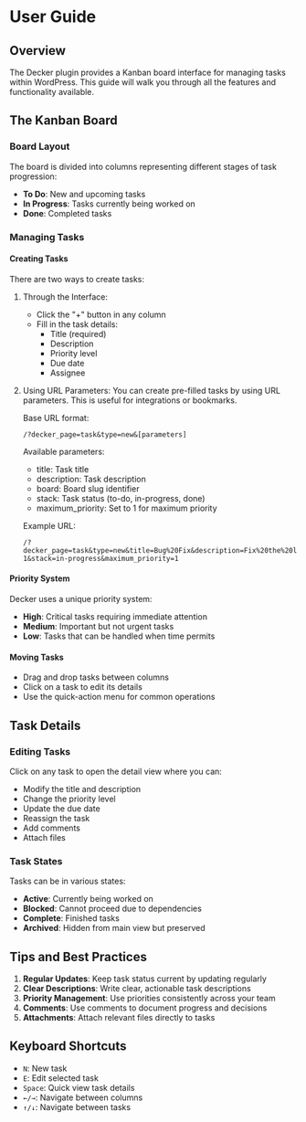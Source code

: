 # User Guide

## Overview

The Decker plugin provides a Kanban board interface for managing tasks within WordPress. This guide will walk you through all the features and functionality available.

## The Kanban Board

### Board Layout
The board is divided into columns representing different stages of task progression:
- **To Do**: New and upcoming tasks
- **In Progress**: Tasks currently being worked on
- **Done**: Completed tasks

### Managing Tasks

#### Creating Tasks

There are two ways to create tasks:

1. Through the Interface:
   - Click the "+" button in any column
   - Fill in the task details:
     - Title (required)
     - Description
     - Priority level
     - Due date
     - Assignee

2. Using URL Parameters:
   You can create pre-filled tasks by using URL parameters. This is useful for integrations or bookmarks.
   
   Base URL format:
   ```
   /?decker_page=task&type=new&[parameters]
   ```
   
   Available parameters:
   - title: Task title
   - description: Task description
   - board: Board slug identifier
   - stack: Task status (to-do, in-progress, done)
   - maximum_priority: Set to 1 for maximum priority
   
   Example URL:
   ```
   /?decker_page=task&type=new&title=Bug%20Fix&description=Fix%20the%20login%20issue&board=board-1&stack=in-progress&maximum_priority=1
   ```

#### Priority System
Decker uses a unique priority system:
- **High**: Critical tasks requiring immediate attention
- **Medium**: Important but not urgent tasks
- **Low**: Tasks that can be handled when time permits

#### Moving Tasks
- Drag and drop tasks between columns
- Click on a task to edit its details
- Use the quick-action menu for common operations

## Task Details

### Editing Tasks
Click on any task to open the detail view where you can:
- Modify the title and description
- Change the priority level
- Update the due date
- Reassign the task
- Add comments
- Attach files

### Task States
Tasks can be in various states:
- **Active**: Currently being worked on
- **Blocked**: Cannot proceed due to dependencies
- **Complete**: Finished tasks
- **Archived**: Hidden from main view but preserved

## Tips and Best Practices

1. **Regular Updates**: Keep task status current by updating regularly
2. **Clear Descriptions**: Write clear, actionable task descriptions
3. **Priority Management**: Use priorities consistently across your team
4. **Comments**: Use comments to document progress and decisions
5. **Attachments**: Attach relevant files directly to tasks

## Keyboard Shortcuts

- `N`: New task
- `E`: Edit selected task
- `Space`: Quick view task details
- `←/→`: Navigate between columns
- `↑/↓`: Navigate between tasks
